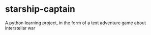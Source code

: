 # starship-captain
A python learning project, in the form of a text adventure game about interstellar war
